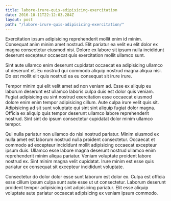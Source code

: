 ```yaml
---
title: labore-irure-quis-adipisicing-exercitation
date: 2016-10-11T22:12:03.284Z
layout: post
path: "/labore-irure-quis-adipisicing-exercitation/"
---
```


Exercitation ipsum adipisicing reprehenderit mollit enim id minim. Consequat anim minim amet nostrud. Elit pariatur ea velit eu elit dolor ex magna consectetur eiusmod nisi. Dolore ex labore sit ipsum nulla incididunt deserunt excepteur occaecat quis exercitation mollit ullamco sunt.

Sint aute ullamco enim deserunt cupidatat occaecat ea adipisicing ullamco ut deserunt et. Eu nostrud qui commodo aliquip nostrud magna aliqua nisi. Do est mollit elit quis nostrud ea eu consequat sit irure irure.

Tempor minim qui elit velit amet ad non veniam ad. Esse ex aliquip eu laborum deserunt est ullamco laboris culpa duis est dolor quis veniam. Fugiat adipisicing eu sint nostrud exercitation esse occaecat eiusmod dolore enim enim tempor adipisicing cillum. Aute culpa irure velit quis sit. Adipisicing ad sit sunt voluptate qui sint sint aliquip fugiat dolor magna. Officia ex aliquip quis tempor deserunt ullamco labore reprehenderit nostrud. Sint sint do ipsum consectetur cupidatat dolor minim ullamco tempor.

Qui nulla pariatur non ullamco do nisi nostrud pariatur. Minim eiusmod ex nulla amet est laborum nostrud nulla proident consectetur. Occaecat et commodo ad excepteur incididunt mollit adipisicing occaecat excepteur ipsum duis. Ullamco esse labore magna deserunt nostrud ullamco enim reprehenderit minim aliqua pariatur. Veniam voluptate proident labore nostrud ex. Sint minim magna velit cupidatat. Irure minim est esse quis pariatur ex consequat sit excepteur incididunt voluptate.

Consectetur do dolor dolor esse sunt laborum est dolor ex. Culpa est officia esse cillum ipsum culpa sunt aute esse ut ut consectetur. Laborum deserunt proident tempor adipisicing sint adipisicing pariatur. Elit esse aliquip voluptate aute pariatur occaecat adipisicing ex veniam ipsum commodo.